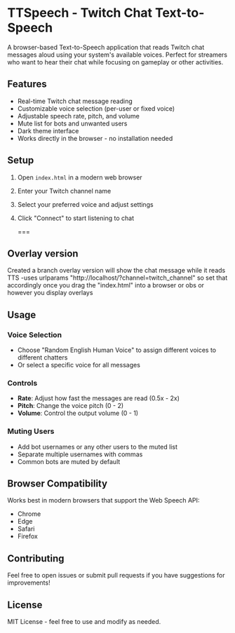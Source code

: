 # TTSpeech - Twitch Chat Text-to-Speech

A browser-based Text-to-Speech application that reads Twitch chat messages aloud using your system's available voices. Perfect for streamers who want to hear their chat while focusing on gameplay or other activities.

## Features

- Real-time Twitch chat message reading
- Customizable voice selection (per-user or fixed voice)
- Adjustable speech rate, pitch, and volume
- Mute list for bots and unwanted users
- Dark theme interface
- Works directly in the browser - no installation needed

## Setup

1. Open `index.html` in a modern web browser
2. Enter your Twitch channel name
3. Select your preferred voice and adjust settings
4. Click "Connect" to start listening to chat

   ===

## Overlay version 

Created a branch overlay version will show the chat message while it reads TTS 
-uses urlparams "http://localhost/?channel=twitch_channel" 
so set that accordingly once you drag the "index.html" 
into a browser or obs or however you display overlays

## Usage

### Voice Selection
- Choose "Random English Human Voice" to assign different voices to different chatters
- Or select a specific voice for all messages

### Controls
- **Rate**: Adjust how fast the messages are read (0.5x - 2x)
- **Pitch**: Change the voice pitch (0 - 2)
- **Volume**: Control the output volume (0 - 1)

### Muting Users
- Add bot usernames or any other users to the muted list
- Separate multiple usernames with commas
- Common bots are muted by default

## Browser Compatibility

Works best in modern browsers that support the Web Speech API:
- Chrome
- Edge
- Safari
- Firefox

## Contributing

Feel free to open issues or submit pull requests if you have suggestions for improvements!

## License

MIT License - feel free to use and modify as needed.
